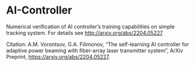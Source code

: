 # AI-Controller
Numerical verification of AI controller’s training capabilities on simple tracking system. For details see http://arxiv.org/abs/2204.05227

Citation:
A.M. Vorontsov, G.A. Filimonov, “The self-learning AI controller for adaptive power beaming with fiber-array laser transmitter system”, ArXiv Preprint, https://arxiv.org/abs/2204.05227.
